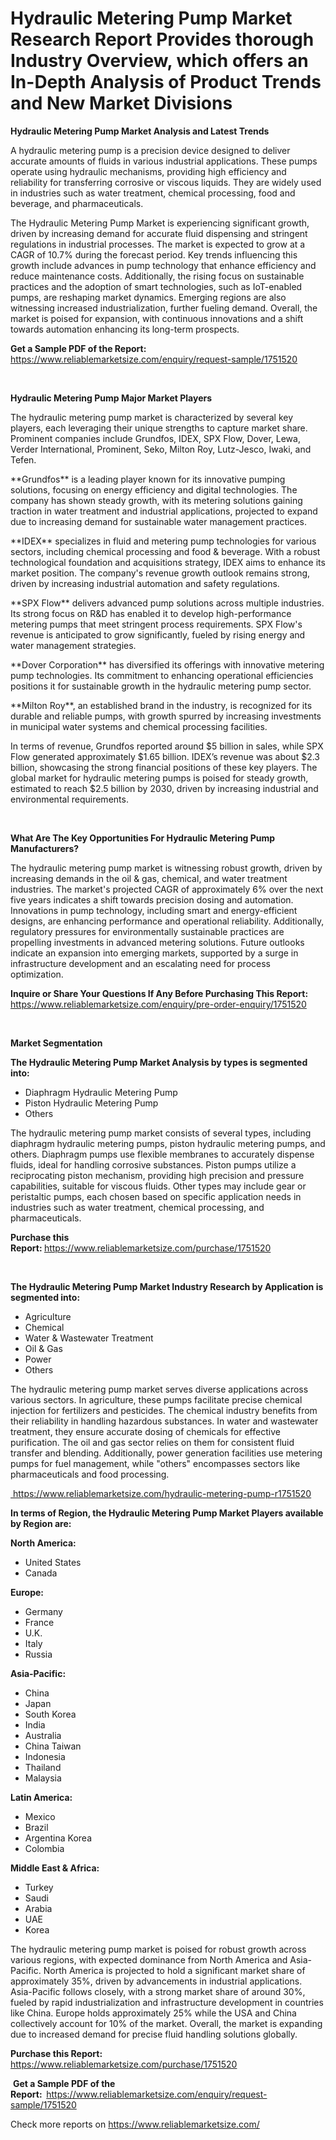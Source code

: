 <p><h1>Hydraulic Metering Pump Market Research Report Provides thorough Industry Overview, which offers an In-Depth Analysis of Product Trends and New Market Divisions</h1></p><p><strong>Hydraulic Metering Pump Market Analysis and Latest Trends</strong></p>
<p><p>A hydraulic metering pump is a precision device designed to deliver accurate amounts of fluids in various industrial applications. These pumps operate using hydraulic mechanisms, providing high efficiency and reliability for transferring corrosive or viscous liquids. They are widely used in industries such as water treatment, chemical processing, food and beverage, and pharmaceuticals.</p><p>The Hydraulic Metering Pump Market is experiencing significant growth, driven by increasing demand for accurate fluid dispensing and stringent regulations in industrial processes. The market is expected to grow at a CAGR of 10.7% during the forecast period. Key trends influencing this growth include advances in pump technology that enhance efficiency and reduce maintenance costs. Additionally, the rising focus on sustainable practices and the adoption of smart technologies, such as IoT-enabled pumps, are reshaping market dynamics. Emerging regions are also witnessing increased industrialization, further fueling demand. Overall, the market is poised for expansion, with continuous innovations and a shift towards automation enhancing its long-term prospects.</p></p>
<p><strong>Get a Sample PDF of the Report:&nbsp;</strong> <a href="https://www.reliablemarketsize.com/enquiry/request-sample/1751520?utm_campaign=3351&utm_medium=2&utm_source=Github&utm_content=ia&utm_term=10042025&utm_id=hydraulic-metering-pump">https://www.reliablemarketsize.com/enquiry/request-sample/1751520</a></p>
<p>&nbsp;</p>
<p><strong>Hydraulic Metering Pump Major Market Players</strong></p>
<p><p>The hydraulic metering pump market is characterized by several key players, each leveraging their unique strengths to capture market share. Prominent companies include Grundfos, IDEX, SPX Flow, Dover, Lewa, Verder International, Prominent, Seko, Milton Roy, Lutz-Jesco, Iwaki, and Tefen.</p><p>**Grundfos** is a leading player known for its innovative pumping solutions, focusing on energy efficiency and digital technologies. The company has shown steady growth, with its metering solutions gaining traction in water treatment and industrial applications, projected to expand due to increasing demand for sustainable water management practices.</p><p>**IDEX** specializes in fluid and metering pump technologies for various sectors, including chemical processing and food & beverage. With a robust technological foundation and acquisitions strategy, IDEX aims to enhance its market position. The company's revenue growth outlook remains strong, driven by increasing industrial automation and safety regulations.</p><p>**SPX Flow** delivers advanced pump solutions across multiple industries. Its strong focus on R&D has enabled it to develop high-performance metering pumps that meet stringent process requirements. SPX Flow's revenue is anticipated to grow significantly, fueled by rising energy and water management strategies.</p><p>**Dover Corporation** has diversified its offerings with innovative metering pump technologies. Its commitment to enhancing operational efficiencies positions it for sustainable growth in the hydraulic metering pump sector.</p><p>**Milton Roy**, an established brand in the industry, is recognized for its durable and reliable pumps, with growth spurred by increasing investments in municipal water systems and chemical processing facilities.</p><p>In terms of revenue, Grundfos reported around $5 billion in sales, while SPX Flow generated approximately $1.65 billion. IDEX’s revenue was about $2.3 billion, showcasing the strong financial positions of these key players. The global market for hydraulic metering pumps is poised for steady growth, estimated to reach $2.5 billion by 2030, driven by increasing industrial and environmental requirements.</p></p>
<p>&nbsp;</p>
<p><strong>What Are The Key Opportunities For Hydraulic Metering Pump Manufacturers?</strong></p>
<p><p>The hydraulic metering pump market is witnessing robust growth, driven by increasing demands in the oil & gas, chemical, and water treatment industries. The market's projected CAGR of approximately 6% over the next five years indicates a shift towards precision dosing and automation. Innovations in pump technology, including smart and energy-efficient designs, are enhancing performance and operational reliability. Additionally, regulatory pressures for environmentally sustainable practices are propelling investments in advanced metering solutions. Future outlooks indicate an expansion into emerging markets, supported by a surge in infrastructure development and an escalating need for process optimization.</p></p>
<p><strong>Inquire or Share Your Questions If Any Before Purchasing This Report:</strong> <a href="https://www.reliablemarketsize.com/enquiry/pre-order-enquiry/1751520?utm_campaign=3351&utm_medium=2&utm_source=Github&utm_content=ia&utm_term=10042025&utm_id=hydraulic-metering-pump">https://www.reliablemarketsize.com/enquiry/pre-order-enquiry/1751520</a></p>
<p>&nbsp;</p>
<p><strong>Market Segmentation</strong></p>
<p><strong>The Hydraulic Metering Pump Market Analysis by types is segmented into:</strong></p>
<p><ul><li>Diaphragm Hydraulic Metering Pump</li><li>Piston Hydraulic Metering Pump</li><li>Others</li></ul></p>
<p><p>The hydraulic metering pump market consists of several types, including diaphragm hydraulic metering pumps, piston hydraulic metering pumps, and others. Diaphragm pumps use flexible membranes to accurately dispense fluids, ideal for handling corrosive substances. Piston pumps utilize a reciprocating piston mechanism, providing high precision and pressure capabilities, suitable for viscous fluids. Other types may include gear or peristaltic pumps, each chosen based on specific application needs in industries such as water treatment, chemical processing, and pharmaceuticals.</p></p>
<p><strong>Purchase this Report:&nbsp;</strong><a href="https://www.reliablemarketsize.com/purchase/1751520?utm_campaign=3351&utm_medium=2&utm_source=Github&utm_content=ia&utm_term=10042025&utm_id=hydraulic-metering-pump">https://www.reliablemarketsize.com/purchase/1751520</a></p>
<p>&nbsp;</p>
<p><strong>The Hydraulic Metering Pump Market Industry Research by Application is segmented into:</strong></p>
<p><ul><li>Agriculture</li><li>Chemical</li><li>Water & Wastewater Treatment</li><li>Oil & Gas</li><li>Power</li><li>Others</li></ul></p>
<p><p>The hydraulic metering pump market serves diverse applications across various sectors. In agriculture, these pumps facilitate precise chemical injection for fertilizers and pesticides. The chemical industry benefits from their reliability in handling hazardous substances. In water and wastewater treatment, they ensure accurate dosing of chemicals for effective purification. The oil and gas sector relies on them for consistent fluid transfer and blending. Additionally, power generation facilities use metering pumps for fuel management, while "others" encompasses sectors like pharmaceuticals and food processing.</p></p>
<p><a href="https://www.reliablemarketsize.com/hydraulic-metering-pump-r1751520?utm_campaign=3351&utm_medium=2&utm_source=Github&utm_content=ia&utm_term=10042025&utm_id=hydraulic-metering-pump">&nbsp;https://www.reliablemarketsize.com/hydraulic-metering-pump-r1751520</a></p>
<p><strong>In terms of Region, the Hydraulic Metering Pump Market Players available by Region are:</strong></p>
<p>
    <p> <strong> North America: </strong>
        <ul>
            <li>United States</li>
            <li>Canada</li>
        </ul>
        </p> 
    <p> <strong> Europe: </strong>
        <ul>
            <li>Germany</li>
            <li>France</li>
            <li>U.K.</li>
            <li>Italy</li>
            <li>Russia</li>
        </ul>
        </p> 
    <p> <strong> Asia-Pacific: </strong>
        <ul>
            <li>China</li>
            <li>Japan</li>
            <li>South Korea</li>
            <li>India</li>
            <li>Australia</li>
            <li>China Taiwan</li>
            <li>Indonesia</li>
            <li>Thailand</li>
            <li>Malaysia</li>
        </ul>
        </p> 
    <p> <strong> Latin America: </strong>
        <ul>
            <li>Mexico</li>
            <li>Brazil</li>
            <li>Argentina Korea</li>
            <li>Colombia</li>
        </ul>
        </p> 
    <p> <strong> Middle East & Africa: </strong>
        <ul>
            <li>Turkey</li>
            <li>Saudi</li>
            <li>Arabia</li>
            <li>UAE</li>
            <li>Korea</li>
        </ul>
    </p>
    </p>
<p><p>The hydraulic metering pump market is poised for robust growth across various regions, with expected dominance from North America and Asia-Pacific. North America is projected to hold a significant market share of approximately 35%, driven by advancements in industrial applications. Asia-Pacific follows closely, with a strong market share of around 30%, fueled by rapid industrialization and infrastructure development in countries like China. Europe holds approximately 25% while the USA and China collectively account for 10% of the market. Overall, the market is expanding due to increased demand for precise fluid handling solutions globally.</p></p>
<p><strong>Purchase this Report: </strong><a href="https://www.reliablemarketsize.com/purchase/1751520?utm_campaign=3351&utm_medium=2&utm_source=Github&utm_content=ia&utm_term=10042025&utm_id=hydraulic-metering-pump">https://www.reliablemarketsize.com/purchase/1751520</a></p>
<p>&nbsp;<strong>Get a Sample PDF of the Report:&nbsp;&nbsp;</strong><a href="https://www.reliablemarketsize.com/enquiry/request-sample/1751520?utm_campaign=3351&utm_medium=2&utm_source=Github&utm_content=ia&utm_term=10042025&utm_id=hydraulic-metering-pump">https://www.reliablemarketsize.com/enquiry/request-sample/1751520</a></p>
<p><strong></strong></p>
<p>Check more reports on <a href="https://www.reliablemarketsize.com/?utm_campaign=3351&utm_medium=2&utm_source=Github&utm_content=ia&utm_term=10042025&utm_id=hydraulic-metering-pump">https://www.reliablemarketsize.com/</a></p>